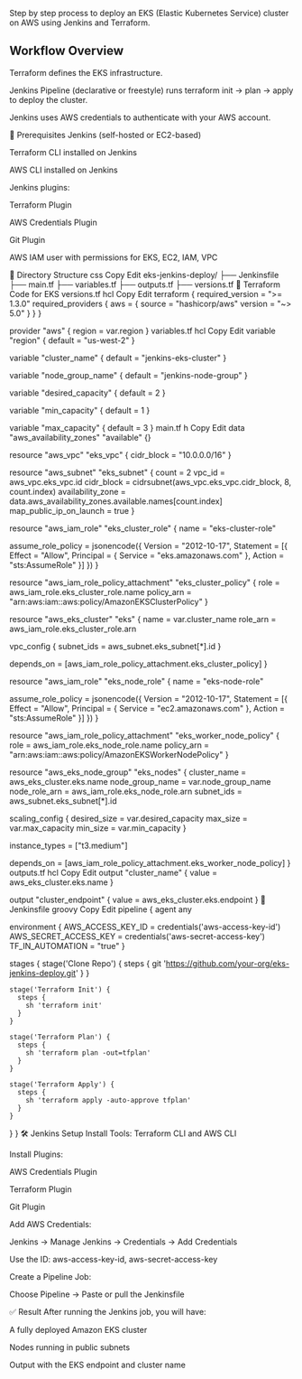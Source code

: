 Step by step process to deploy an EKS (Elastic Kubernetes Service) cluster on AWS using Jenkins and Terraform.

## Workflow Overview
Terraform defines the EKS infrastructure.

Jenkins Pipeline (declarative or freestyle) runs terraform init → plan → apply to deploy the cluster.

Jenkins uses AWS credentials to authenticate with your AWS account.

🔧 Prerequisites
Jenkins (self-hosted or EC2-based)

Terraform CLI installed on Jenkins

AWS CLI installed on Jenkins

Jenkins plugins:

Terraform Plugin

AWS Credentials Plugin

Git Plugin

AWS IAM user with permissions for EKS, EC2, IAM, VPC

📁 Directory Structure
css
Copy
Edit
eks-jenkins-deploy/
├── Jenkinsfile
├── main.tf
├── variables.tf
├── outputs.tf
├── versions.tf
🚀 Terraform Code for EKS
versions.tf
hcl
Copy
Edit
terraform {
  required_version = ">= 1.3.0"
  required_providers {
    aws = {
      source  = "hashicorp/aws"
      version = "~> 5.0"
    }
  }
}

provider "aws" {
  region = var.region
}
variables.tf
hcl
Copy
Edit
variable "region" {
  default = "us-west-2"
}

variable "cluster_name" {
  default = "jenkins-eks-cluster"
}

variable "node_group_name" {
  default = "jenkins-node-group"
}

variable "desired_capacity" {
  default = 2
}

variable "min_capacity" {
  default = 1
}

variable "max_capacity" {
  default = 3
}
main.tf
h
Copy
Edit
data "aws_availability_zones" "available" {}

resource "aws_vpc" "eks_vpc" {
  cidr_block = "10.0.0.0/16"
}

resource "aws_subnet" "eks_subnet" {
  count                   = 2
  vpc_id                  = aws_vpc.eks_vpc.id
  cidr_block              = cidrsubnet(aws_vpc.eks_vpc.cidr_block, 8, count.index)
  availability_zone       = data.aws_availability_zones.available.names[count.index]
  map_public_ip_on_launch = true
}

resource "aws_iam_role" "eks_cluster_role" {
  name = "eks-cluster-role"

  assume_role_policy = jsonencode({
    Version = "2012-10-17",
    Statement = [{
      Effect = "Allow",
      Principal = {
        Service = "eks.amazonaws.com"
      },
      Action = "sts:AssumeRole"
    }]
  })
}

resource "aws_iam_role_policy_attachment" "eks_cluster_policy" {
  role       = aws_iam_role.eks_cluster_role.name
  policy_arn = "arn:aws:iam::aws:policy/AmazonEKSClusterPolicy"
}

resource "aws_eks_cluster" "eks" {
  name     = var.cluster_name
  role_arn = aws_iam_role.eks_cluster_role.arn

  vpc_config {
    subnet_ids = aws_subnet.eks_subnet[*].id
  }

  depends_on = [aws_iam_role_policy_attachment.eks_cluster_policy]
}

resource "aws_iam_role" "eks_node_role" {
  name = "eks-node-role"

  assume_role_policy = jsonencode({
    Version = "2012-10-17",
    Statement = [{
      Effect = "Allow",
      Principal = {
        Service = "ec2.amazonaws.com"
      },
      Action = "sts:AssumeRole"
    }]
  })
}

resource "aws_iam_role_policy_attachment" "eks_worker_node_policy" {
  role       = aws_iam_role.eks_node_role.name
  policy_arn = "arn:aws:iam::aws:policy/AmazonEKSWorkerNodePolicy"
}

resource "aws_eks_node_group" "eks_nodes" {
  cluster_name    = aws_eks_cluster.eks.name
  node_group_name = var.node_group_name
  node_role_arn   = aws_iam_role.eks_node_role.arn
  subnet_ids      = aws_subnet.eks_subnet[*].id

  scaling_config {
    desired_size = var.desired_capacity
    max_size     = var.max_capacity
    min_size     = var.min_capacity
  }

  instance_types = ["t3.medium"]

  depends_on = [aws_iam_role_policy_attachment.eks_worker_node_policy]
}
outputs.tf
hcl
Copy
Edit
output "cluster_name" {
  value = aws_eks_cluster.eks.name
}

output "cluster_endpoint" {
  value = aws_eks_cluster.eks.endpoint
}
📜 Jenkinsfile
groovy
Copy
Edit
pipeline {
  agent any

  environment {
    AWS_ACCESS_KEY_ID     = credentials('aws-access-key-id')
    AWS_SECRET_ACCESS_KEY = credentials('aws-secret-access-key')
    TF_IN_AUTOMATION      = "true"
  }

  stages {
    stage('Clone Repo') {
      steps {
        git 'https://github.com/your-org/eks-jenkins-deploy.git'
      }
    }

    stage('Terraform Init') {
      steps {
        sh 'terraform init'
      }
    }

    stage('Terraform Plan') {
      steps {
        sh 'terraform plan -out=tfplan'
      }
    }

    stage('Terraform Apply') {
      steps {
        sh 'terraform apply -auto-approve tfplan'
      }
    }
  }
}
🛠 Jenkins Setup
Install Tools: Terraform CLI and AWS CLI

Install Plugins:

AWS Credentials Plugin

Terraform Plugin

Git Plugin

Add AWS Credentials:

Jenkins → Manage Jenkins → Credentials → Add Credentials

Use the ID: aws-access-key-id, aws-secret-access-key

Create a Pipeline Job:

Choose Pipeline → Paste or pull the Jenkinsfile

✅ Result
After running the Jenkins job, you will have:

A fully deployed Amazon EKS cluster

Nodes running in public subnets

Output with the EKS endpoint and cluster name
